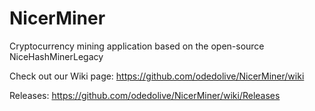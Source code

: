 # NicerMiner
Cryptocurrency mining application based on the open-source NiceHashMinerLegacy

Check out our Wiki page:
https://github.com/odedolive/NicerMiner/wiki

Releases:
https://github.com/odedolive/NicerMiner/wiki/Releases
